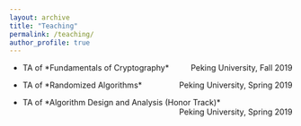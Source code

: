 ```yaml
---
layout: archive
title: "Teaching"
permalink: /teaching/
author_profile: true
---
```


* <p> TA of *Fundamentals of Cryptography*  <span style="float:right;">Peking University, Fall 2019</span></p>
* <p> TA of *Randomized Algorithms*  <span style="float:right;">Peking University, Spring 2019</span></p>
* <p> TA of *Algorithm Design and Analysis (Honor Track)*  <span style="float:right;">Peking University, Spring 2019</span></p>
